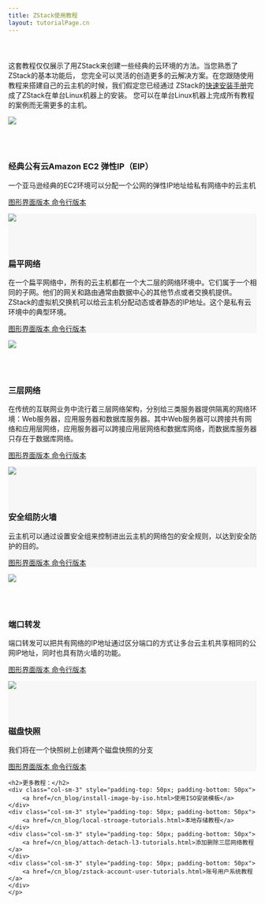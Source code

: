 ```yaml
---
title: ZStack使用教程
layout: tutorialPage.cn
---
```


<div class="container">
  <div class="row" style="padding-top: 25px">
    <p>
    这套教程仅仅展示了用ZStack来创建一些经典的云环境的方法。当您熟悉了ZStack的基本功能后，
    您完全可以灵活的创造更多的云解决方案。在您跟随使用教程来搭建自己的云主机的时候，我们假定您已经通过
    ZStack的<a href="../installation/index.html">快速安装手册</a>完成了ZStack在单台Linux机器上的安装。
    您可以在单台Linux机器上完成所有教程的案例而无需更多的主机。
    </p>
  </div>
  <div class="row">
    <div class="col-sm-6">
      <img class="img-responsive" src="/images/eip.png">
    </div>
    <div class="col-sm-6" style="padding-top: 50px">
      <h3>经典公有云Amazon EC2 弹性IP（EIP）</h3>
      <p>一个亚马逊经典的EC2环境可以分配一个公网的弹性IP地址给私有网络中的云主机</p>
      <p>
        <a href="ec2-ui.html" class="btn btn-primary" role="button">
          图形界面版本
        </a>
        <a href="ec2-cli.html" class="btn btn-default" role="button">
          命令行版本
        </a>
      </p>
    </div>
  </div>
</div>


<div  style="background: #f7f7f7">
  <div class="container">
    <div class="row">
      <div class="col-sm-6">
        <img class="img-responsive" src="/images/flat_network.png">
      </div>
      <div class="col-sm-6" style="padding-top: 50px">
        <h3>扁平网络</h3>
        <p>在一个扁平网络中，所有的云主机都在一个大二层的网络环境中。它们属于一个相同的子网。他们的网关和路由通常由数据中心的其他节点或者交换机提供。ZStack的虚拟机交换机可以给云主机分配动态或者静态的IP地址。这个是私有云环境中的典型环境。</p>
        <p>
          <a href="flat-network-ui.html" class="btn btn-primary" role="button">
            图形界面版本
          </a>
          <a href="flat-network-cli.html" class="btn btn-default" role="button">
            命令行版本
          </a>
        </p>
      </div>
    </div>
  </div>
</div>

<div class="container">
  <div class="row">
    <div class="col-sm-6">
      <img class="img-responsive" src="/images/tier_3_networks.png">
    </div>
    <div class="col-sm-6" style="padding-top: 50px">
      <h3>三层网络</h3>
      <p>在传统的互联网业务中流行着三层网络架构，分别给三类服务器提供隔离的网络环境：Web服务器，应用服务器和数据库服务器。其中Web服务器可以跨接共有网络和应用层网络，应用服务器可以跨接应用层网络和数据库网络，而数据库服务器只存在于数据库网络。</p>
      <p>
        <a href="three-tiered-ui.html" class="btn btn-primary" role="button">
          图形界面版本
        </a>
        <a href="three-tiered-cli.html" class="btn btn-default" role="button">
          命令行版本
        </a>
      </p>
    </div>
  </div>
</div>

<div  style="background: #f7f7f7">
  <div class="container">
    <div class="row">
      <div class="col-sm-6">
        <img class="img-responsive" src="/images/flat_network_with_security_group.png">
      </div>
      <div class="col-sm-6" style="padding-top: 50px">
        <h3>安全组防火墙</h3>
        <p>云主机可以通过设置安全组来控制进出云主机的网络包的安全规则，以达到安全防护的目的。</p>
        <p>
          <a href="security-group-ui.html" class="btn btn-primary" role="button">
            图形界面版本
          </a>
          <a href="security-group-cli.html" class="btn btn-default" role="button">
            命令行版本
          </a>
        </p>
      </div>
    </div>
  </div>
</div>

<div class="container">
  <div class="row">
    <div class="col-sm-6">
      <img class="img-responsive" src="/images/port_forwarding.png">
    </div>
    <div class="col-sm-6" style="padding-top: 50px">
      <h3>端口转发</h3>
      <p>端口转发可以把共有网络的IP地址通过区分端口的方式让多台云主机共享相同的公网IP地址，同时也具有防火墙的功能。</p>
      <p>
        <a href="elastic-port-forwarding-ui.html" class="btn btn-primary" role="button">
          图形界面版本
        </a>
        <a href="elastic-port-forwarding-cli.html" class="btn btn-default" role="button">
          命令行版本
        </a>
      </p>
    </div>
  </div>
</div>

<div  style="background: #f7f7f7">
  <div class="container">
    <div class="row">
      <div class="col-sm-6">
        <img class="img-responsive" src="/images/snapshot.png">
      </div>
      <div class="col-sm-6" style="padding-top: 50px">
        <h3>磁盘快照</h3>
        <p>我们将在一个快照树上创建两个磁盘快照的分支</p>
        <p>
          <a href="snapshot-ui.html" class="btn btn-primary" role="button">
            图形界面版本
          </a>
          <a href="snapshot-cli.html" class="btn btn-default" role="button">
            命令行版本
          </a>
        </p>
      </div>
    </div>
  </div>
</div>

<div class="container">
  <div class="row">
    
    <h2>更多教程：</h2>
    <div class="col-sm-3" style="padding-top: 50px; padding-bottom: 50px">
        <a href=/cn_blog/install-image-by-iso.html>使用ISO安装模板</a>
    </div>
    <div class="col-sm-3" style="padding-top: 50px; padding-bottom: 50px">
        <a href=/cn_blog/local-stroage-tutorials.html>本地存储教程</a>
    </div>
    <div class="col-sm-3" style="padding-top: 50px; padding-bottom: 50px">
        <a href=/cn_blog/attach-detach-l3-tutorials.html>添加删除三层网络教程</a>
    </div>
    <div class="col-sm-3" style="padding-top: 50px; padding-bottom: 50px">
        <a href=/cn_blog/zstack-account-user-tutorials.html>账号用户系统教程</a>
    </div>
    </p>
  </div>
</div>

